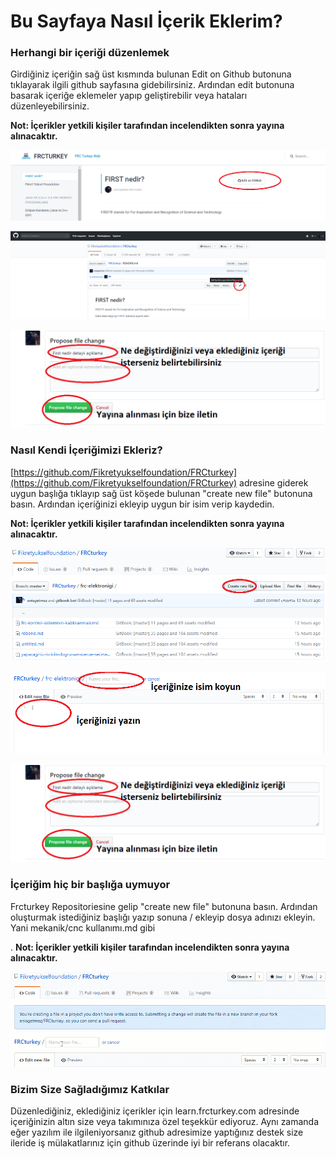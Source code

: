 # Bu Sayfaya Nasıl İçerik Eklerim?

### Herhangi bir içeriği düzenlemek

Girdiğiniz içeriğin sağ üst kısmında bulunan Edit on Github butonuna tıklayarak ilgili github sayfasına gidebilirsiniz. Ardından edit butonuna basarak içeriğe eklemeler yapıp geliştirebilir veya hataları düzenleyebilirsiniz. 

**Not: İçerikler yetkili kişiler tarafından incelendikten sonra yayına alınacaktır.**

![Edit on Github butonunun bulundu&#x11F;u yer](../.gitbook/assets/1.png)

![Edit butonunun bulundu&#x11F;u ald&#x131;&#x11F;&#x131; yer](../.gitbook/assets/2%20%281%29.png)

![Kaydedin ](../.gitbook/assets/3.png)

### Nasıl Kendi İçeriğimizi Ekleriz?

[https://github.com/Fikretyukselfoundation/FRCturkey](https://github.com/Fikretyukselfoundation/FRCturkey) adresine giderek uygun başlığa tıklayıp sağ üst köşede bulunan "create new file" butonuna basın. Ardından içeriğinizi ekleyip uygun bir isim verip kaydedin.

 **Not: İçerikler yetkili kişiler tarafından incelendikten sonra yayına alınacaktır.**

![Yeni i&#xE7;erik olu&#x15F;turmak](../.gitbook/assets/5.png)

![&#x130;&#xE7;eri&#x11F;inize isim vermek ve yazmak](../.gitbook/assets/4.png)



![Kaydedin ](../.gitbook/assets/3.png)

### İçeriğim hiç bir başlığa uymuyor

Frcturkey Repositoriesine gelip "create new file" butonuna basın. Ardından oluşturmak istediğiniz başlığı yazıp sonuna / ekleyip dosya adınızı ekleyin. Yani mekanik/cnc kullanımı.md gibi

. **Not: İçerikler yetkili kişiler tarafından incelendikten sonra yayına alınacaktır.**

![](../.gitbook/assets/testst.gif)

### Bizim Size Sağladığımız Katkılar

Düzenlediğiniz, eklediğiniz içerikler için learn.frcturkey.com adresinde  içeriğinizin altın size veya takımınıza özel teşekkür ediyoruz. Aynı zamanda eğer yazılım ile ilgileniyorsanız github adresimize yaptığınız destek size ileride iş mülakatlarınız için github üzerinde iyi bir referans olacaktır.

